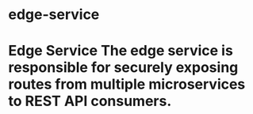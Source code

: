 # edge-service
# Edge Service  The edge service is responsible for securely exposing routes from multiple microservices to REST API consumers.
